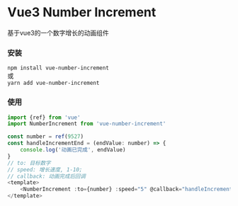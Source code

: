 # Vue3 Number Increment

基于vue3的一个数字增长的动画组件

### 安装
`npm install vue-number-increment`  
或  
`yarn add vue-number-increment`

### 使用
```javascript 
import {ref} from 'vue'
import NumberIncrement from 'vue-number-increment'

const number = ref(9527)
const handleIncrementEnd = (endValue: number) => {
    console.log('动画已完成', endValue)
}
// to: 目标数字
// speed: 增长速度, 1-10;
// callback: 动画完成后回调
<template>
    <NumberIncrement :to={number} :speed="5" @callback="handleIncrementEnd" />
</template>
```